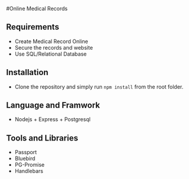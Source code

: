 #Online Medical Records 

## Requirements
- Create Medical Record Online
- Secure the records and website
- Use SQL/Relational Database

## Installation
- Clone the repository and simply run `npm install` from the root folder.

## Language and Framwork
- Nodejs + Express + Postgresql

## Tools and Libraries
- Passport
- Bluebird 
- PG-Promise
- Handlebars






